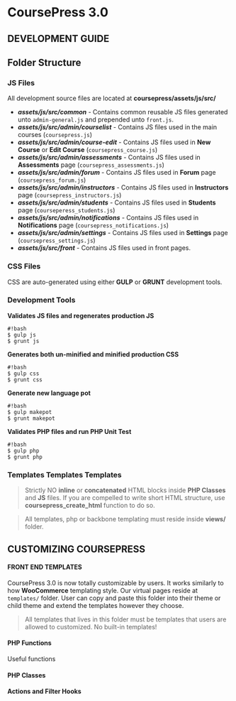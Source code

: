 # CoursePress 3.0

DEVELOPMENT GUIDE
-

## Folder Structure

### JS Files
All development source files are located at **coursepress/assets/js/src/**

* ***assets/js/src/common*** - Contains common reusable JS files generated unto `admin-general.js` and prepended unto `front.js`.
* ***assets/js/src/admin/courselist*** - Contains JS files used in the main courses (`coursepress.js`)
* ***assets/js/src/admin/course-edit*** - Contains JS files used in **New Course** or **Edit Course** (`coursepress_course.js`)
* ***assets/js/src/admin/assessments*** - Contains JS files used in **Assessments** page (`coursepress_assessments.js`)
* ***assets/js/src/admin/forum*** - Contains JS files used in **Forum** page (`coursepress_forum.js`)
* ***assets/js/src/admin/instructors*** - Contains JS files used in **Instructors** page (`coursepress_instructors.js`)
* ***assets/js/src/admin/students*** - Contains JS files used in **Students** page (`courseperess_students.js`)
* ***assets/js/src/admin/notifications*** - Contains JS files used in **Notifications** page (`coursepress_notifications.js`)
* ***assets/js/src/admin/settings*** - Contains JS files used in **Settings** page (`coursepress_settings.js`)
* ***assets/js/src/front*** - Contains JS files used in front pages.

### CSS Files
CSS are auto-generated using either **GULP** or **GRUNT** development tools.

### Development Tools
**Validates JS files and regenerates production JS**
```
#!bash
$ gulp js
$ grunt js
```
**Generates both un-minified and minified production CSS**
```
#!bash
$ gulp css
$ grunt css
```
**Generate new language pot**
```
#!bash
$ gulp makepot
$ grunt makepot
```
**Validates PHP files and run PHP Unit Test**
```
#!bash
$ gulp php
$ grunt php
```


### Templates Templates Templates
> Strictly NO **inline** or **concatenated** HTML blocks inside **PHP Classes** and **JS** files. If you are compelled to write short HTML structure, use **coursepress_create_html** function to do so.

> All templates, php or backbone templating must reside inside **views/** folder.

CUSTOMIZING COURSEPRESS
-

#### FRONT END TEMPLATES
CoursePress 3.0 is now totally customizable by users. It works similarly to how **WooCommerce** templating style.
Our virtual pages reside at `templates/` folder. User can copy and paste this folder into their theme or child theme and extend the templates however they choose.

> All templates that lives in this folder must be templates that users are allowed to customized. No built-in templates!

#### PHP Functions
Useful functions

#### PHP Classes

#### Actions and Filter Hooks
